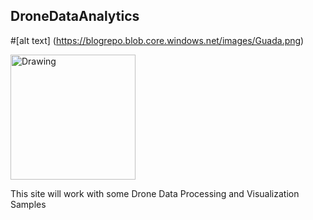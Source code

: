 ## DroneDataAnalytics

#[alt text] (https://blogrepo.blob.core.windows.net/images/Guada.png)

<img src="https://blogrepo.blob.core.windows.net/images/Guada.png" alt="Drawing" style="width: 200px;"/> 

 
This site will work with some Drone Data Processing and Visualization Samples


